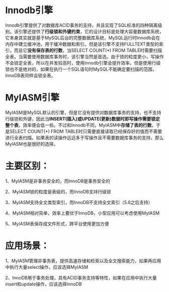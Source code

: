 # Innodb引擎

Innodb引擎提供了对数据库ACID事务的支持，并且实现了SQL标准的四种隔离级别。该引擎还提供了**行级锁和外键约束**，它的设计目标是处理大容量数据库系统，它本身其实就是基于MySQL后台的完整数据库系统，MySQL运行时Innodb会在内存中建立缓冲池，用于缓冲数据和索引。但是该引擎不支持FULLTEXT类型的索引，而且它**没有保存表的行数**，当SELECT COUNT(*) FROM TABLE时需要扫描全表。当需要使用数据库事务时，该引擎当然是首选。由于锁的粒度更小，写操作不会锁定全表，所以在并发较高时，使用Innodb引擎会提升效率。但是使用行级锁也不是绝对的，如果在执行一个SQL语句时MySQL不能确定要扫描的范围，InnoDB表同样会锁全表。

# MyIASM引擎

MyIASM是MySQL默认的引擎，但是它没有提供对数据库事务的支持，也不支持行级锁和外键，因此当**INSERT(插入)或UPDATE(更新)数据时即写操作需要锁定整个表**，效率便会低一些。不过和Innodb不同，MyIASM中**存储了表的行数**，于是SELECT COUNT(*) FROM TABLE时只需要直接读取已经保存好的值而不需要进行全表扫描。如果表的读操作远远多于写操作且不需要数据库事务的支持，那么MyIASM也是很好的选择。

# 主要区别：

1、MyIASM是非事务安全的，而InnoDB是事务安全的

2、MyIASM锁的粒度是表级的，而InnoDB支持行级锁

3、MyIASM支持全文类型索引，而InnoDB不支持全文索引（5.6之后支持）

4、MyIASM相对简单，效率上要优于InnoDB，小型应用可以考虑使用MyIASM

5、MyIASM表保存成文件形式，跨平台使用更加方便

# 应用场景：

1、MyIASM管理非事务表，提供高速存储和检索以及全文搜索能力，如果再应用中执行大量select操作，应该选择MyIASM

2、InnoDB用于事务处理，具有ACID事务支持等特性，如果在应用中执行大量insert和update操作，应该选择InnoDB